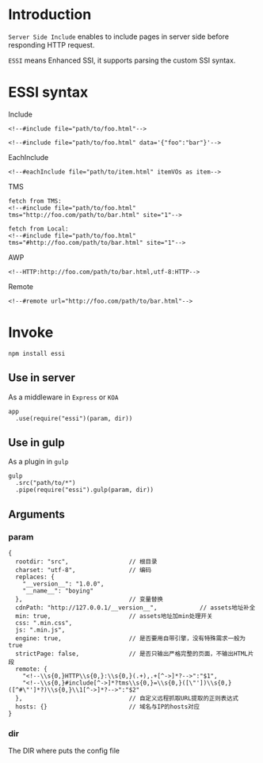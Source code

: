 # Introduction

`Server Side Include` enables to include pages in server side before responding HTTP request.

`ESSI` means Enhanced SSI, it supports parsing the custom SSI syntax.

# ESSI syntax

Include

	<!--#include file="path/to/foo.html"-->
	
	<!--#include file="path/to/foo.html" data='{"foo":"bar"}'-->
	
EachInclude

	<!--#eachInclude file="path/to/item.html" itemVOs as item-->

TMS

	fetch from TMS:
	<!--#include file="path/to/foo.html" tms="http://foo.com/path/to/bar.html" site="1"-->
	
	fetch from Local:
	<!--#include file="path/to/foo.html" tms="#http://foo.com/path/to/bar.html" site="1"-->

AWP

	<!--HTTP:http://foo.com/path/to/bar.html,utf-8:HTTP-->
	
Remote

	<!--#remote url="http://foo.com/path/to/bar.html"-->

# Invoke

```
npm install essi
```

## Use in server

As a middleware in `Express` or `KOA`

```
app
  .use(require("essi")(param, dir))
```

## Use in gulp

As a plugin in `gulp`

```
gulp
  .src("path/to/*")
  .pipe(require("essi").gulp(param, dir))
```

## Arguments

### param

```
{
  rootdir: "src",                 // 根目录
  charset: "utf-8",               // 编码
  replaces: {
    "__version__": "1.0.0",
    "__name__": "boying"
  },                              // 变量替换
  cdnPath: "http://127.0.0.1/__version__",            // assets地址补全
  min: true,                      // assets地址加min处理开关
  css: ".min.css",
  js: ".min.js",
  engine: true,                   // 是否要用自带引擎，没有特殊需求一般为true
  strictPage: false,              // 是否只输出严格完整的页面，不输出HTML片段
  remote: {
    "<!--\\s{0,}HTTP\\s{0,}:\\s{0,}(.+),.+[^->]*?-->":"$1",
    "<!--\\s{0,}#include[^->]*?tms\\s{0,}=\\s{0,}([\"'])\\s{0,}([^#\"']*?)\\s{0,}\\1[^->]*?-->":"$2"
  },                              // 自定义远程抓取URL提取的正则表达式
  hosts: {}                       // 域名与IP的hosts对应
}
```

### dir

The DIR where puts the config file